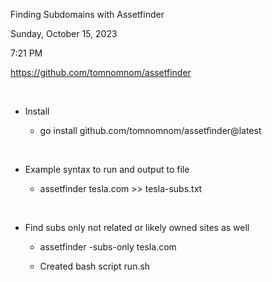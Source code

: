 Finding Subdomains with Assetfinder

Sunday, October 15, 2023

7:21 PM

<https://github.com/tomnomnom/assetfinder>

 

-   Install

    -   go install github.com/tomnomnom/assetfinder@latest

 

-   Example syntax to run and output to file

    -   assetfinder tesla.com \>\> tesla-subs.txt

 

-   Find subs only not related or likely owned sites as well

    -   assetfinder -subs-only tesla.com

    -   Created bash script run.sh
